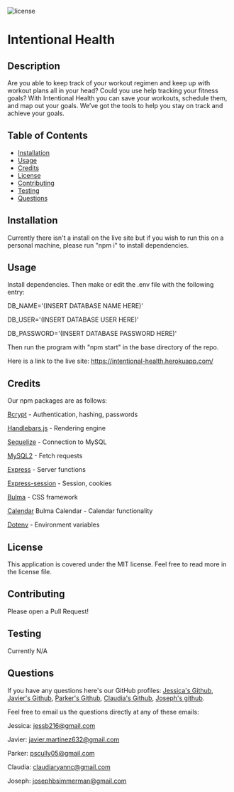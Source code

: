 ![license](https://img.shields.io/badge/license-BSD--3-brightgreen)

# Intentional Health

## Description

Are you able to keep track of your workout regimen and keep up with workout plans all in your head? Could you use help tracking your fitness goals? With Intentional Health you can save your workouts, schedule them, and map out your goals. We’ve got the tools to help you stay on track and achieve your goals.

## Table of Contents

- [Installation](#installation)
- [Usage](#usage)
- [Credits](#credits)
- [License](#license)
- [Contributing](#contributing)
- [Testing](#testing)
- [Questions](#questions)

## Installation

Currently there isn't a install on the live site but if you wish to run this on a personal machine, please run "npm i" to install dependencies.

## Usage

Install dependencies. Then make or edit the .env file with the following entry:   

DB_NAME='(INSERT DATABASE NAME HERE)'

DB_USER='(INSERT DATABASE USER HERE)'

DB_PASSWORD='(INSERT DATABASE PASSWORD HERE)'

Then run the program with "npm start" in the base directory of the repo.


Here is a link to the live site: https://intentional-health.herokuapp.com/

<!-- Here is a slot to put in screenshots -->




## Credits 

Our npm packages are as follows:

[Bcrypt](https://www.npmjs.com/package/bcrypt) - Authentication, hashing, passwords

[Handlebars.js](https://www.npmjs.com/package/express-handlebars) - Rendering engine

[Sequelize](https://www.npmjs.com/package/sequelize) - Connection to MySQL

[MySQL2](https://www.npmjs.com/package/mysql2) - Fetch requests

[Express](https://www.npmjs.com/package/express) - Server functions

[Express-session](https://www.npmjs.com/package/express-session) - Session, cookies

[Bulma](https://www.npmjs.com/package/bulma) - CSS framework

[Calendar](https://www.npmjs.com/package/bulma-calendar) Bulma Calendar - Calendar functionality

[Dotenv](https://www.npmjs.com/package/dotenv) - Environment variables


## License

This application is covered under the MIT license. Feel free to read more in the license file.

## Contributing

Please open a Pull Request!

## Testing

Currently N/A 

## Questions

If you have any questions here's our GitHub profiles:  [Jessica's Github](https://github.com/JessicaOB), [Javier's Github](https://github.com/Javier2596), [Parker's Github](https://github.com/Pscully21), [Claudia's Github](https://github.com/ClaudiaCollins), [Joseph's github](https://github.com/FruityOkapi). 

Feel free to email us the questions directly at any of these emails: 

Jessica: jessb216@gmail.com

Javier: javier.martinez632@gmail.com

Parker: pscully05@gmail.com

Claudia: claudiaryannc@gmail.com

Joseph: josephbsimmerman@gmail.com